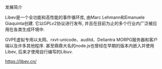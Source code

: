 发展简介

Libev是一个全功能和高性能的事件循环库, 由Marc Lehmann和Emanuele Giaquinta创建. 它以GPLv2协议进行发布, 并且在目前为止的多个行业内广泛被应用在各类生成环境中.

GVPE虚拟专用以太网、rxvt-unicode、auditd、Deliantra MORPG服务器和客户端以及许多其他程序. 甚至鼎鼎大名的node.js也曾经在早期的版本内嵌入并使用Libev, 后来才使用自行编写的Libuv.

https://libev.cn/